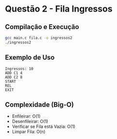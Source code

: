 
# Questão 2 - Fila Ingressos

## Compilação e Execução
```bash
gcc main.c fila.c -o ingressos2
./ingressos2
```

## Exemplo de Uso
```
Ingressos: 10
ADD C1 4
ADD C2 8
START
REL
EXIT
```

## Complexidade (Big-O)
- Enfileirar: O(1)
- Desenfileirar: O(1)
- Verificar se Fila está Vazia: O(1)
- Limpar Fila: O(n)
